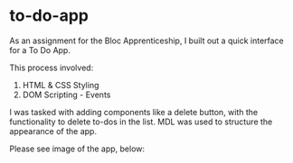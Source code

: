 # to-do-app

As an assignment for the Bloc Apprenticeship, I built out a quick interface for a To Do App.

This process involved:
1. HTML & CSS Styling
2. DOM Scripting - Events

I was tasked with adding components like a delete button, with the functionality to delete to-dos in the list. 
MDL was used to structure the appearance of the app.

Please see image of the app, below:
